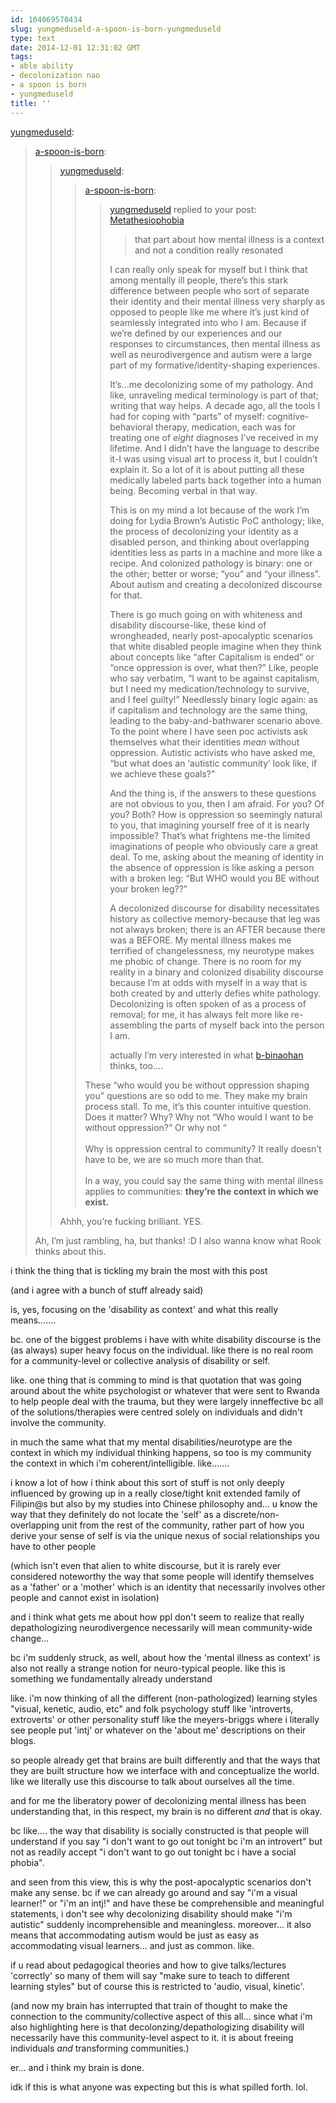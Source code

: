 ```yaml
---
id: 104069570434
slug: yungmeduseld-a-spoon-is-born-yungmeduseld
type: text
date: 2014-12-01 12:31:02 GMT
tags:
- able ability
- decolonization nao
- a spoon is born
- yungmeduseld
title: ''
---
```

<p><a href="http://yungmeduseld.tumblr.com/post/103327143409/a-spoon-is-born-yungmeduseld" class="tumblr_blog">yungmeduseld</a>:</p>

<blockquote><p><a href="http://a-spoon-is-born.tumblr.com/post/103327085568/yungmeduseld-a-spoon-is-born-yungmeduseld" class="tumblr_blog">a-spoon-is-born</a>:</p>

<blockquote><p><a class="tumblr_blog" href="http://yungmeduseld.tumblr.com/post/103326964594/a-spoon-is-born-yungmeduseld-replied-to-your">yungmeduseld</a>:</p>
<blockquote>
<p><a class="tumblr_blog" href="http://a-spoon-is-born.tumblr.com/post/103326353423/yungmeduseld-replied-to-your-post">a-spoon-is-born</a>:</p>
<blockquote>
<p><a href="http://yungmeduseld.tumblr.com/">yungmeduseld</a> replied to your post: <a href="http://a-spoon-is-born.tumblr.com/post/103321943538/metathesiophobia">Metathesiophobia</a></p>
<blockquote>
<p>that part about how mental illness is a context and not a condition really resonated</p>
</blockquote>
<p>I can really only speak for myself but I think that among mentally ill people, there’s this stark difference between people who sort of separate their identity and their mental illness very sharply as opposed to people like me where it’s just kind of seamlessly integrated into who I am. Because if we’re defined by our experiences and our responses to circumstances, then mental illness as well as neurodivergence and autism were a large part of my formative/identity-shaping experiences.</p>
<p>It’s…me decolonizing some of my pathology. And like, unraveling medical terminology is part of that; writing that way helps. A decade ago, all the tools I had for coping with “parts” of myself: cognitive-behavioral therapy, medication, each was for treating one of <em>eight</em> diagnoses I’ve received in my lifetime. And I didn’t have the language to describe it-I was using visual art to process it, but I couldn’t explain it. So a lot of it is about putting all these medically labeled parts back together into a human being. Becoming verbal in that way.</p>
<p>This is on my mind a lot because of the work I’m doing for Lydia Brown’s Autistic PoC anthology; like, the process of decolonizing your identity as a disabled person, and thinking about overlapping identities less as parts in a machine and more like a recipe. And colonized pathology is binary: one or the other; better or worse; “you” and “your illness”. About autism and creating a decolonized discourse for that.</p>
<p>There is go much going on with whiteness and disability discourse-like, these kind of wrongheaded, nearly post-apocalyptic scenarios that white disabled people imagine when they think about concepts like “after Capitalism is ended” or “once oppression is over, what then?” Like, people who say verbatim, “I want to be against capitalism, but I need my medication/technology to survive, and I feel guilty!” Needlessly binary logic again: as if capitalism and technology are the same thing, leading to the baby-and-bathwarer scenario above. To the point where I have seen poc activists ask themselves what their identities <em>mean</em> without oppression. Autistic activists who have asked me, “but what does an ‘autistic community’ look like, if we achieve these goals?”</p>
<p>And the thing is, if the answers to these questions are not obvious to you, then I am afraid. For you? Of you? Both? How is oppression so seemingly natural to you, that imagining yourself free of it is nearly impossible? That’s what frightens me-the limited imaginations of people who obviously care a great deal. To me, asking about the meaning of identity in the absence of oppression is like asking a person with a broken leg: “But WHO would you BE without your broken leg??”</p>
<p>A decolonized discourse for disability necessitates history as collective memory-because that leg was not always broken; there is an AFTER because there was a BEFORE. My mental illness makes me terrified of changelessness, my neurotype makes me phobic of change. There is no room for my reality in a binary and colonized disability discourse because I’m at odds with myself in a way that is both created by and utterly defies white pathology. Decolonizing is often spoken of as a process of removal; for me, it has always felt more like re-assembling the parts of myself back into the person I am.</p>
<p>actually I’m very interested in what <a class="tumblelog" href="http://tmblr.co/mQ1cxfcq2fduTOMS6HL6Uvw">b-binaohan</a> thinks, too….</p>
</blockquote>
<p>These “who would you be without oppression shaping you” questions are so odd to me. They make my brain process stall. To me, it’s this counter intuitive question. Does it matter? Why? Why not “Who would I want to be without oppression?” Or why not “<br /><br />Why is oppression central to community? It really doesn’t have to be, we are so much more than that.<br /><br />In a way, you could say the same thing with mental illness applies to communities: <strong>they’re the context in which we exist.</strong></p>
</blockquote>
<p>Ahhh, you’re fucking brilliant. YES.</p></blockquote>

<p>Ah, I&#8217;m just rambling, ha, but thanks! :D I also wanna know what Rook thinks about this.</p></blockquote>

i think the thing that is tickling my brain the most with this post

(and i agree with a bunch of stuff already said)

is, yes, focusing on the 'disability as context' and what this really means.......

bc. one of the biggest problems i have with white disability discourse is the (as always) super heavy focus on the individual. like there is no real room for a community-level or collective analysis of disability or self. 

like. one thing that is comming to mind is that quotation that was going around about the white psychologist or whatever that were sent to Rwanda to help people deal with the trauma, but they were largely inneffective bc all of the solutions/therapies were centred solely on individuals and didn't involve the community. 

in much the same what that my mental disabilities/neurotype are the context in which my individual thinking happens, so too is my community the context in which i'm coherent/intelligible. like.......

i know a lot of how i think about this sort of stuff is not only deeply influenced by growing up in a really close/tight knit extended family of Filipin@s but also by my studies into Chinese philosophy and... u know the way that they definitely do not locate the 'self' as a discrete/non-overlapping unit from the rest of the community, rather part of how you derive your sense of self is via the unique nexus of social relationships you have to other people

(which isn't even that alien to white discourse, but it is rarely ever considered noteworthy the way that some people will identify themselves as a 'father' or a 'mother' which is an identity that necessarily involves other people and cannot exist in isolation)

and i think what gets me about how ppl don't seem to realize that really depathologizing neurodivergence necessarily will mean community-wide change...

bc i'm suddenly struck, as well, about how the 'mental illness as context' is also not really a strange notion for neuro-typical people. like this is something we fundamentally already understand

like. i'm now thinking of all the different (non-pathologized) learning styles "visual, kenetic, audio, etc" and folk psychology stuff like 'introverts, extroverts' or other personality stuff like the meyers-briggs where i literally see people put 'intj' or whatever on the 'about me' descriptions on their blogs.

so people already get that brains are built differently and that the ways that they are built structure how we interface with and conceptualize the world. like we literally use this discourse to talk about ourselves all the time. 

and for me the liberatory power of decolonizing mental illness has been understanding that, in this respect, my brain is no different _and_ that is okay. 

bc like.... the way that disability is socially constructed is that people will understand if you say "i don't want to go out tonight bc i'm an introvert" but not as readily accept "i don't want to go out tonight bc i have a social phobia".

and seen from this view, this is why the post-apocalyptic scenarios don't make any sense. bc if we can already go around and say "i'm a visual learner!" or "i'm an intj!" and have these be comprehensible and meaningful statements, i don't see why decolonizing disability should make "i'm autistic" suddenly incomprehensible and meaningless. moreover... it also means that accommodating autism would be just as easy as accommodating visual learners... and just as common. like.

if u read about pedagogical theories and how to give talks/lectures 'correctly' so many of them will say "make sure to teach to different learning styles" but of course this is restricted to 'audio, visual, kinetic'. 

(and now my brain has interrupted that train of thought to make the connection to the community/collective aspect of this all... since what i'm also highlighting here is that decolonzing/depathologizing disability will necessarily have this community-level aspect to it. it is about freeing individuals *and* transforming communities.)

er... and i think my brain is done.

idk if this is what anyone was expecting but this is what spilled forth. lol. 